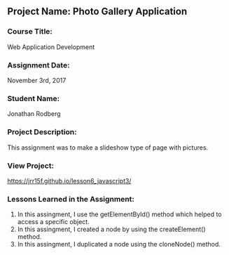 ## Project Name:  Photo Gallery Application

### Course Title:
Web Application Development

### Assignment Date:  
November 3rd, 2017

### Student Name:  
Jonathan Rodberg

### Project Description:
This assignment was to make a slideshow type of page with pictures.

### View Project:
https://jrr15f.github.io/lesson6_javascript3/

### Lessons Learned in the Assignment:
1. In this assingment, I use the getElementById() method which helped to access a specific object.
2. In this assingment, I created a node  by using the createElement() method.
3. In this assingment, I duplicated a node using the cloneNode() method.